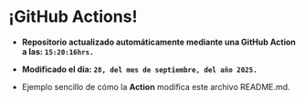 # ¡GitHub Actions!
* **Repositorio actualizado automáticamente mediante una GitHub Action a las: `15:20:16hrs.`**
* **Modificado el día: `28, del mes de septiembre, del año 2025.`**

* Ejemplo sencillo de cómo la **Action** modifica este archivo README.md.
